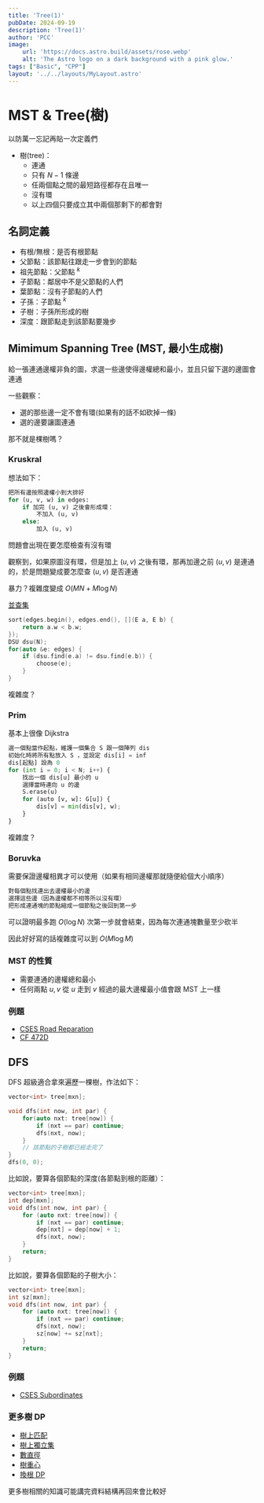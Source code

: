 ```yaml
---
title: 'Tree(1)'
pubDate: 2024-09-19
description: 'Tree(1)'
author: 'PCC'
image:
    url: 'https://docs.astro.build/assets/rose.webp'
    alt: 'The Astro logo on a dark background with a pink glow.'
tags: ["Basic", "CPP"]
layout: '../../layouts/MyLayout.astro'
---
```

# MST & Tree(樹)
以防萬一忘記再貼一次定義們
- 樹(tree)：
    - 連通
    - 只有 $N-1$ 條邊
    - 任兩個點之間的最短路徑都存在且唯一
    - 沒有環
    - 以上四個只要成立其中兩個那剩下的都會對

## 名詞定義
- 有根/無根：是否有根節點
- 父節點：該節點往跟走一步會到的節點
- 祖先節點：父節點 $^ k$
- 子節點：鄰居中不是父節點的人們
- 葉節點：沒有子節點的人們
- 子孫：子節點 $^k$
- 子樹：子孫所形成的樹
- 深度：跟節點走到該節點要幾步

## Mimimum Spanning Tree (MST, 最小生成樹)
給一張連通邊權非負的圖，求選一些邊使得邊權總和最小，並且只留下選的邊圖會連通

一些觀察：
- 選的那些邊一定不會有環(如果有的話不如砍掉一條)
- 選的邊要讓圖連通

那不就是棵樹嗎？

### Kruskral
想法如下：
```py
把所有邊按照邊權小到大排好
for (u, v, w) in edges:
    if 加完 (u, v) 之後會形成環：
        不加入 (u, v)
    else:
        加入 (u, v)
```
問題會出現在要怎麼檢查有沒有環

觀察到，如果原圖沒有環，但是加上 $(u, v)$ 之後有環，那再加邊之前 $(u, v)$ 是連通的，於是問題變成要怎麼查 $(u, v)$ 是否連通

暴力？複雜度變成 $O(MN+M\log N)$

[並查集](/CPPBook/lectures/dsu)

```cpp
sort(edges.begin(), edges.end(), [](E a, E b) {
    return a.w < b.w;
});
DSU dsu(N);
for(auto &e: edges) {
    if (dsu.find(e.a) != dsu.find(e.b)) {
        choose(e);
    }
}
```
複雜度？

### Prim
基本上很像 Dijkstra 
```py
選一個點當作起點，維護一個集合 S 跟一個陣列 dis
初始化時將所有點放入 S ，並設定 dis[i] = inf
dis[起點] 設為 0
for (int i = 0; i < N; i++) {
    找出一個 dis[u] 最小的 u 
    選擇當時連向 u 的邊
    S.erase(u)
    for (auto [v, w]: G[u]) {
        dis[v] = min(dis[v], w);
    }
}
```
複雜度？

### Boruvka
需要保證邊權相異才可以使用（如果有相同邊權那就隨便給個大小順序）
```py
對每個點找連出去邊權最小的邊
選擇這些邊（因為邊權都不相等所以沒有環）
把形成連通塊的節點縮成一個節點之後回到第一步
```
可以證明最多跑 $O(\log N)$ 次第一步就會結束，因為每次連通塊數量至少砍半

因此好好寫的話複雜度可以到 $O(M \log M)$

### MST 的性質
- 需要連通的邊權總和最小
- 任何兩點 $u, v$ 從 $u$ 走到 $v$ 經過的最大邊權最小值會跟 MST 上一樣

### 例題
- [CSES Road Reparation](https://cses.fi/problemset/task/1675)
- [CF 472D](https://codeforces.com/contest/472/problem/D)

## DFS
DFS 超級適合拿來遍歷一棵樹，作法如下：

```cpp
vector<int> tree[mxn];

void dfs(int now, int par) {
    for(auto nxt: tree[now]) {
        if (nxt == par) continue;
        dfs(nxt, now);
    }
    // 該節點的子樹都已經走完了
}
dfs(0, 0);
```

比如說，要算各個節點的深度(各節點到根的距離）：
```cpp
vector<int> tree[mxn];
int dep[mxn];
void dfs(int now, int par) {
    for (auto nxt: tree[now]) {
        if (nxt == par) continue;
        dep[nxt] = dep[now] + 1;
        dfs(nxt, now);
    }
    return;
}
```

比如說，要算各個節點的子樹大小：
```cpp
vector<int> tree[mxn];
int sz[mxn];
void dfs(int now, int par) {
    for (auto nxt: tree[now]) {
        if (nxt == par) continue;
        dfs(nxt, now);
        sz[now] += sz[nxt];
    }
    return;
}
```

### 例題
- [CSES Subordinates](https://cses.fi/problemset/task/1674)

### 更多樹 DP
- [樹上匹配](https://cses.fi/problemset/task/1130)
- [樹上獨立集](https://atcoder.jp/contests/dp/tasks/dp_p)
- [數直徑](https://cses.fi/problemset/task/1131)
- [樹重心](https://cses.fi/problemset/task/2079)
- [換根 DP](https://cses.fi/problemset/task/1133)

更多樹相關的知識可能講完資料結構再回來會比較好

<!-- TODO: tree dp, rerooting dp, centroid, diameter, lca, hld, cd, -->
